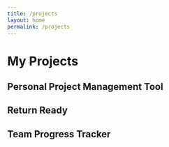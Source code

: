 ```yaml
---
title: /projects
layout: home
permalink: /projects
---
```


# My Projects

## Personal Project Management Tool

## Return Ready

## Team Progress Tracker
